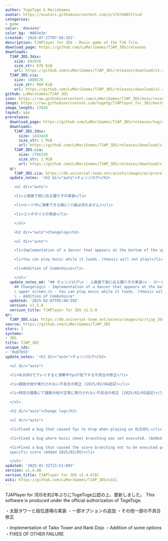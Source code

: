 ```yaml
---
author: TogeToge & MarioGames
avatar: https://avatars.githubusercontent.com/u/176740851?v=4
categories:
- game
color: '#9e4d4d'
color_bg: '#803e3e'
created: '2024-07-27T07:58:35Z'
description: TJAPlayer for 3DS - Music game of the TJA file.
download_page: https://github.com/LuMariGames/TJAP_3DS/releases
downloads:
  TJAP_3DS.3dsx:
    size: 692976
    size_str: 676 KiB
    url: https://github.com/LuMariGames/TJAP_3DS/releases/download/v1.4.6B/TJAP_3DS.3dsx
  TJAP_3DS.cia:
    size: 1008576
    size_str: 984 KiB
    url: https://github.com/LuMariGames/TJAP_3DS/releases/download/v1.4.6B/TJAP_3DS.cia
github: LuMariGames/TJAP_3DS
icon: https://raw.githubusercontent.com/LuMariGames/TJAP_3DS/main/resource/icon.png
image: https://raw.githubusercontent.com/togetg/TJAPlayer_for_3DS/master/resource/banner.png
image_length: 17026
layout: app
prerelease:
  download_page: https://github.com/LuMariGames/TJAP_3DS/releases/tag/v1.5.0
  downloads:
    TJAP_3DS.3dsx:
      size: 1443428
      size_str: 1 MiB
      url: https://github.com/LuMariGames/TJAP_3DS/releases/download/v1.5.0/TJAP_3DS.3dsx
    TJAP_3DS.cia:
      size: 1766336
      size_str: 1 MiB
      url: https://github.com/LuMariGames/TJAP_3DS/releases/download/v1.5.0/TJAP_3DS.cia
  qr:
    TJAP_3DS.cia: https://db.universal-team.net/assets/images/qr/prerelease/tjap_3ds-cia.png
  update_notes: '<h2 dir="auto">チェンジログ</h2>

    <ul dir="auto">

    <li>上画面下部に出る踊り子の実装</li>

    <li>ロード中に演奏できる様に(※曲は流れません)</li>

    <li>コンボボイスの実装</li>

    </ul>

    <h2 dir="auto">Changelog</h2>

    <ul dir="auto">

    <li>Implementation of a dancer that appears at the bottom of the upper screen.</li>

    <li>You can play music while it loads. (※music will not play)</li>

    <li>Addition of ComboVoice</li>

    </ul>'
  update_notes_md: "## チェンジログ\n - 上画面下部に出る踊り子の実装\n - ロード中に演奏できる様に(※曲は流れません)\n - コンボボイスの実装\n\
    ## Changelog\n - Implementation of a dancer that appears at the bottom of the\
    \ upper screen.\n - You can play music while it loads. (※music will not play)\n\
    \ - Addition of ComboVoice"
  updated: '2025-02-07T05:08:59Z'
  version: v1.5.0
  version_title: TJAPlayer for 3DS v1.5.0
qr:
  TJAP_3DS.cia: https://db.universal-team.net/assets/images/qr/tjap_3ds-cia.png
source: https://github.com/LuMariGames/TJAP_3DS
stars: 2
systems:
- 3DS
title: TJAP_3DS
unique_ids:
- '0xB7655'
update_notes: '<h2 dir="auto">チェンジログ</h2>

  <ul dir="auto">

  <li>OLD3DSでプレイすると演奏中fpsが低下する不具合の修正</li>

  <li>譜面分岐が実行されない不具合の修正 (2025/02/04追記)</li>

  <li>特定の譜面にて譜面分岐が正常に実行されない不具合の修正 (2025/02/05追記)</li>

  </ul>

  <h2 dir="auto">change log</h2>

  <ul dir="auto">

  <li>Fixed a bug that caused fps to drop when playing on OLD3DS.</li>

  <li>Fixed a bug where music sheet branching was not executed. (Added 2025/02/04)</li>

  <li>Fixed a bug that caused the score branching not to be executed properly on a
  specific score (Added 2025/02/05)</li>

  </ul>'
updated: '2025-01-31T23:51:00Z'
version: v1.4.6B
version_title: TJAPlayer for 3DS v1.4.6(B)
wiki: https://github.com/LuMariGames/TJAP_3DS/wiki
---
```

TJAPlayer for 3DSを約2年ぶりにTogeToge公認の上、更新しました。
This software is produced under the official authorization of TogeToge.

・太鼓タワーと段位道場の実装
・一部オプションの追加
・その他一部の不具合修正

・Implementation of Taiko Tower and Rank Dojo
・Addition of some options
・FIXES OF OTHER FAILURE